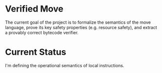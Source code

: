 # Verified Move

The current goal of the project is to formalize the semantics of the move language, prove its key safety properties (e.g. resource safety), and extract a provably correct bytecode verifier.

# Current Status

I'm defining the operational semantics of local instructions.
